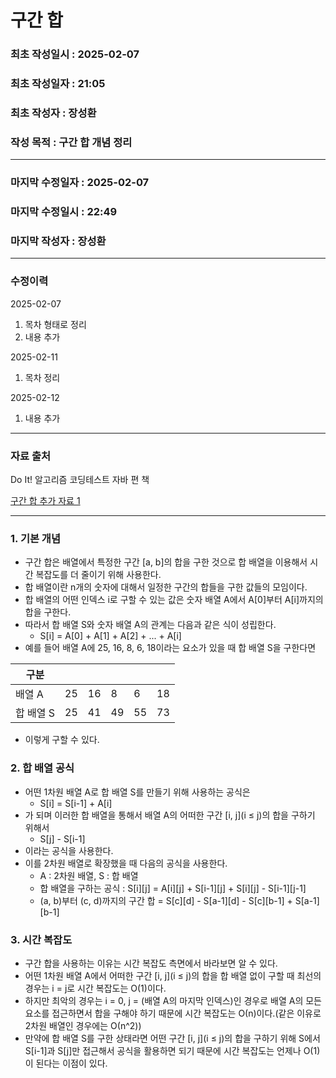 # 구간 합

### 최초 작성일시 : 2025-02-07
### 최초 작성일자 : 21:05
### 최초 작성자 : 장성환
### 작성 목적 : 구간 합 개념 정리
---

### 마지막 수정일자 : 2025-02-07
### 마지막 수정일시 : 22:49
### 마지막 작성자 : 장성환

---
### 수정이력

2025-02-07
1. 목차 형태로 정리
2. 내용 추가

2025-02-11
1. 목차 정리

2025-02-12
1. 내용 추가

---
### 자료 출처

Do It! 알고리즘 코딩테스트 자바 편 책

[구간 합 추가 자료 1](https://velog.io/@ymj7250/%EB%B0%B1%EC%A4%80-%EA%B5%AC%EA%B0%84%ED%95%A9)


---

### 1. 기본 개념
* 구간 합은 배열에서 특정한 구간 [a, b]의 합을 구한 것으로 합 배열을 이용해서 시간 복잡도를 더 줄이기 위해 사용한다.
* 합 배열이란 n개의 숫자에 대해서 일정한 구간의 합들을 구한 값들의 모임이다. 
* 합 배열의 어떤 인덱스 i로 구할 수 있는 값은 숫자 배열 A에서 A[0]부터 A[i]까지의 합을 구한다.
* 따라서 합 배열 S와 숫자 배열 A의 관계는 다음과 같은 식이 성립한다.
  * S[i] = A[0] + A[1] + A[2] + ... + A[i]
* 예를 들어 배열 A에 25, 16, 8, 6, 18이라는 요소가 있을 때 합 배열 S을 구한다면

|구분|||||| 
|---|---|---|---|---|---|
|배열 A|25|16|8|6|18|
|합 배열 S|25|41|49|55|73|

* 이렇게 구할 수 있다.

### 2. 합 배열 공식

* 어떤 1차원 배열 A로 합 배열 S를 만들기 위해 사용하는 공식은 
  * S[i] = S[i-1] + A[i]
* 가 되며 이러한 합 배열을 통해서 배열 A의 어떠한 구간 [i, j](i ≤ j)의 합을 구하기 위해서
  * S[j] - S[i-1]
* 이라는 공식을 사용한다.
* 이를 2차원 배열로 확장했을 때 다음의 공식을 사용한다.
  * A : 2차원 배열, S : 합 배열
  * 합 배열을 구하는 공식 : S[i][j] = A[i][j] + S[i-1][j] + S[i][j] - S[i-1][j-1]
  * (a, b)부터 (c, d)까지의 구간 합 = S[c][d] - S[a-1][d] - S[c][b-1] + S[a-1][b-1]

 
### 3. 시간 복잡도

* 구간 합을 사용하는 이유는 시간 복잡도 측면에서 바라보면 알 수 있다.
* 어떤 1차원 배열 A에서 어떠한 구간 [i, j](i ≤ j)의 합을 합 배열 없이 구할 때 최선의 경우는 i = j로 시간 복잡도는 Ο(1)이다.
* 하지만 최악의 경우는 i = 0, j = (배열 A의 마지막 인덱스)인 경우로 배열 A의 모든 요소를 접근하면서 합을 구해야 하기 때문에 시간 복잡도는 Ο(n)이다.(같은 이유로 2차원 배열인 경우에는 Ο(n^2))
* 만약에 합 배열 S를 구한 상태라면 어떤 구간 [i, j](i ≤ j)의 합을 구하기 위해 S에서 S[i-1]과 S[j]만 접근해서 공식을 활용하면 되기 때문에 시간 복잡도는 언제나 Ο(1)이 된다는 이점이 있다.
